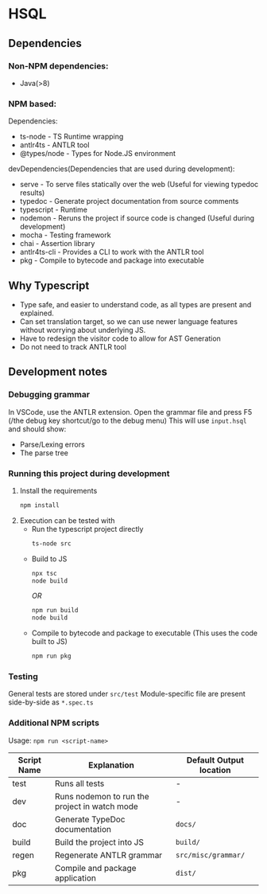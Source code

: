 # HSQL


## Dependencies
### Non-NPM dependencies:
- Java(>8)

### NPM based:

Dependencies:
- ts-node - TS Runtime wrapping
- antlr4ts - ANTLR tool
- @types/node - Types for Node.JS environment

devDependencies(Dependencies that are used during development):
- serve - To serve files statically over the web (Useful for viewing typedoc results)
- typedoc - Generate project documentation from source comments
- typescript - Runtime
- nodemon - Reruns the project if source code is changed (Useful during development)
- mocha - Testing framework
- chai - Assertion library
- antlr4ts-cli - Provides a CLI to work with the ANTLR tool
- pkg - Compile to bytecode and package into executable

## Why Typescript

- Type safe, and easier to understand code, as all types are present and explained.
- Can set translation target, so we can use newer language features without worrying about underlying JS.
- Have to redesign the visitor code to allow for AST Generation
- Do not need to track ANTLR tool

## Development notes

### Debugging grammar

In VSCode, use the ANTLR extension.
Open the grammar file and press F5 (/the debug key shortcut/go to the debug menu)
This will use `input.hsql` and should show:

-   Parse/Lexing errors
-   The parse tree


### Running this project during development

1. Install the requirements
    ```bash
    npm install
    ```
2. Execution can be tested with
   - Run the typescript project directly
        ```bash
        ts-node src
        ```
    - Build to JS
        ```bash
        npx tsc
        node build
        ```
        *OR*
        ```bash
        npm run build
        node build
        ```
    - Compile to bytecode and package to executable (This uses the code built to JS)
        ```bash
        npm run pkg
        ```

### Testing

General tests are stored under `src/test`
Module-specific file are present side-by-side as `*.spec.ts`
### Additional NPM scripts

Usage: `npm run <script-name>`

|Script Name|Explanation|Default Output location|
|---|---|---|
|test|Runs all tests|-|
|dev|Runs nodemon to run the project in watch mode|-|
|doc|Generate TypeDoc documentation|`docs/`|
|build|Build the project into JS|`build/`
|regen|Regenerate ANTLR grammar|`src/misc/grammar/`
|pkg|Compile and package application|`dist/`|
